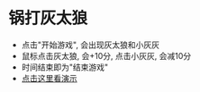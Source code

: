# 锅打灰太狼
* 点击"开始游戏", 会出现灰太狼和小灰灰
* 鼠标点击灰太狼, 会+10分, 点击小灰灰, 会减10分
* 时间结束即为"结束游戏"
* [点击这里看演示](https://373475582.github.io/wolf-game/index.html)
 

